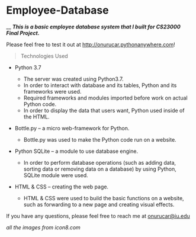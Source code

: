 # Employee-Database
__
***This is a basic employee database system that I built for CS23000 Final Project.***

Please feel free to test it out at http://onurucar.pythonanywhere.com! 


> Technologies Used

* Python 3.7 
  * The server was created using Python3.7.
  * In order to interact with database and its tables, Python and its frameworks were used.  
  * Required frameworks and modules imported before work on actual Python code.
  * In order to display the data that users want, Python used inside of the HTML.
	
* Bottle.py – a micro web-framework for Python.
  * Bottle.py was used to make the Python code run on a website.

* Python SQLite – a module to use database engine.
  * In order to perform database operations (such as adding data, sorting data or removing data on a database) by using Python, SQLite module were used.

* HTML & CSS – creating the web page.
  * HTML & CSS were used to build the basic functions on a website, such as forwarding to a new page and creating visual effects.


If you have any questions, please feel free to reach me at onurucar@iu.edu


*all the images from icon8.com*
